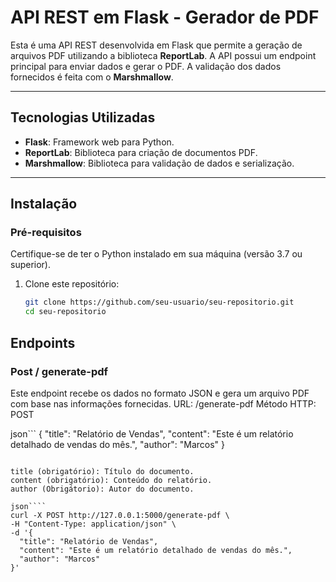 # API REST em Flask - Gerador de PDF

Esta é uma API REST desenvolvida em Flask que permite a geração de arquivos PDF utilizando a biblioteca **ReportLab**. A API possui um endpoint principal para enviar dados e gerar o PDF. A validação dos dados fornecidos é feita com o **Marshmallow**.

---

## Tecnologias Utilizadas

- **Flask**: Framework web para Python.
- **ReportLab**: Biblioteca para criação de documentos PDF.
- **Marshmallow**: Biblioteca para validação de dados e serialização.

---

## Instalação

### Pré-requisitos

Certifique-se de ter o Python instalado em sua máquina (versão 3.7 ou superior).

1. Clone este repositório:
   ```bash
   git clone https://github.com/seu-usuario/seu-repositorio.git
   cd seu-repositorio

## Endpoints

### Post / generate-pdf

Este endpoint recebe os dados no formato JSON e gera um arquivo PDF com base nas informações fornecidas.
URL: /generate-pdf
Método HTTP: POST

json```
{
  "title": "Relatório de Vendas",
  "content": "Este é um relatório detalhado de vendas do mês.",
  "author": "Marcos"
}
```

title (obrigatório): Título do documento.
content (obrigatório): Conteúdo do relatório.
author (Obrigátorio): Autor do documento.

json````
curl -X POST http://127.0.0.1:5000/generate-pdf \
-H "Content-Type: application/json" \
-d '{
  "title": "Relatório de Vendas",
  "content": "Este é um relatório detalhado de vendas do mês.",
  "author": "Marcos"
}'
```